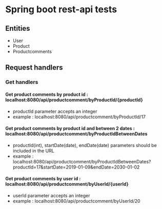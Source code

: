 # Spring boot rest-api tests

## Entities
* User
* Product
* Productcomments

## Request handlers
### Get handlers
#### Get product comments by product id : localhost:8080/api/productcomment/byProductId/{productId}  
* productId parameter accepts an integer  
* example : localhost:8080/api/productcomment/byProductId/17  

#### Get product comments by product id and between 2 dates : localhost:8080/api/productcomment/byProductIdBetweenDates  
* productId(int), startDate(date), endDate(date) parameters should be included in the URL  
* example : localhost:8080/api/productcomment/byProductIdBetweenDates?productId=17&startDate=2019-01-09&endDate=2030-01-02  

#### Get product comments by user id : localhost:8080/api/productcomment/byUserId/{userId}  
* userId parameter accepts an integer  
* example : localhost:8080/api/productcomment/byUserId/20  


